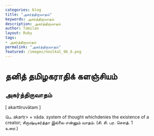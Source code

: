 ```yaml
---  
categories: blog  
title: "அகர்த்திருவாதம்"
keywords: அகர்த்திருவாதம்  
description: அகர்த்திருவாதம்
author: Tamilan  
layout: Ruby  
tags:     
- அகர்த்திருவாதம்
permalink: "அகர்த்திருவாதம்"  
featured: /images/noolkal_96_6.png  
--- 
```

# தனித் தமிழகராதிக் களஞ்சியம்
## அகர்த்திருவாதம்

[ akarttiruvātam ]  
  
பெ. akartṛ> + vāda. system of thought whichdenies the existence of a creator; சிருஷ்டிகர்த்தா இல்லை என்னும் வாதம். (சி. சி. பர. சௌத். 1  
உரை.)